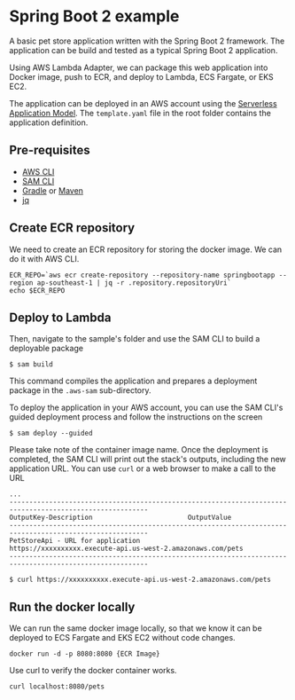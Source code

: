 # Spring Boot 2 example

A basic pet store application written with the Spring Boot 2 framework. The application can be build and tested as a typical Spring Boot 2 application. 

Using AWS Lambda Adapter, we can package this web application into Docker image, push to ECR, and deploy to Lambda, ECS Fargate, or EKS EC2.

The application can be deployed in an AWS account using the [Serverless Application Model](https://github.com/awslabs/serverless-application-model). The `template.yaml` file in the root folder contains the application definition.

## Pre-requisites
* [AWS CLI](https://aws.amazon.com/cli/)
* [SAM CLI](https://github.com/awslabs/aws-sam-cli)
* [Gradle](https://gradle.org/) or [Maven](https://maven.apache.org/)
* [jq](https://stedolan.github.io/jq/)

## Create ECR repository

We need to create an ECR repository for storing the docker image. We can do it with AWS CLI. 

```shell
ECR_REPO=`aws ecr create-repository --repository-name springbootapp --region ap-southeast-1 | jq -r .repository.repositoryUri`
echo $ECR_REPO
```

## Deploy to Lambda
Then, navigate to the sample's folder and use the SAM CLI to build a deployable package
```
$ sam build
```

This command compiles the application and prepares a deployment package in the `.aws-sam` sub-directory.

To deploy the application in your AWS account, you can use the SAM CLI's guided deployment process and follow the instructions on the screen

```
$ sam deploy --guided
```
Please take note of the container image name. 
Once the deployment is completed, the SAM CLI will print out the stack's outputs, including the new application URL. You can use `curl` or a web browser to make a call to the URL

```
...
---------------------------------------------------------------------------------------------------------
OutputKey-Description                        OutputValue
---------------------------------------------------------------------------------------------------------
PetStoreApi - URL for application            https://xxxxxxxxxx.execute-api.us-west-2.amazonaws.com/pets
---------------------------------------------------------------------------------------------------------

$ curl https://xxxxxxxxxx.execute-api.us-west-2.amazonaws.com/pets
```

## Run the docker locally

We can run the same docker image locally, so that we know it can be deployed to ECS Fargate and EKS EC2 without code changes. 

```shell
docker run -d -p 8080:8080 {ECR Image}

```

Use curl to verify the docker container works. 

```shell
curl localhost:8080/pets 
```
